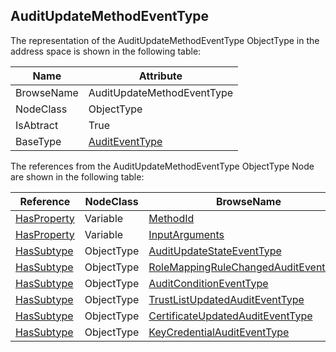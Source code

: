<!-- objecttype -->
## AuditUpdateMethodEventType

The representation of the AuditUpdateMethodEventType ObjectType in the address space is shown in the following table:  

|Name|Attribute|
|---|---|
|BrowseName|AuditUpdateMethodEventType|
|NodeClass|ObjectType|
|IsAbtract|True|
|BaseType|[AuditEventType](../../../Part5/ObjectTypes/AuditEventType/readme.md)|

The references from the AuditUpdateMethodEventType ObjectType Node are shown in the following table:  

|Reference|NodeClass|BrowseName|DataType|TypeDefinition|ModellingRule|
|---|---|---|---|---|---|
|[HasProperty](../../../Part3/ReferenceTypes/HasProperty/readme.md)|Variable|[MethodId](#MethodId)|[NodeId](../../../Part3/DataTypes/NodeId/readme.md)|[PropertyType](../../Part5/VariableTypes/PropertyType/readme.md)|[Mandatory](../../Objects/Mandatory/readme.md)|
|[HasProperty](../../../Part3/ReferenceTypes/HasProperty/readme.md)|Variable|[InputArguments](#InputArguments)|[BaseDataType](../../../Part3/DataTypes/BaseDataType/readme.md)[]|[PropertyType](../../Part5/VariableTypes/PropertyType/readme.md)|[Mandatory](../../Objects/Mandatory/readme.md)|
|[HasSubtype](../../../Part3/ReferenceTypes/HasSubtype/readme.md)|ObjectType|[AuditUpdateStateEventType](#AuditUpdateStateEventType)||||
|[HasSubtype](../../../Part3/ReferenceTypes/HasSubtype/readme.md)|ObjectType|[RoleMappingRuleChangedAuditEventType](#RoleMappingRuleChangedAuditEventType)||||
|[HasSubtype](../../../Part3/ReferenceTypes/HasSubtype/readme.md)|ObjectType|[AuditConditionEventType](#AuditConditionEventType)||||
|[HasSubtype](../../../Part3/ReferenceTypes/HasSubtype/readme.md)|ObjectType|[TrustListUpdatedAuditEventType](#TrustListUpdatedAuditEventType)||||
|[HasSubtype](../../../Part3/ReferenceTypes/HasSubtype/readme.md)|ObjectType|[CertificateUpdatedAuditEventType](#CertificateUpdatedAuditEventType)||||
|[HasSubtype](../../../Part3/ReferenceTypes/HasSubtype/readme.md)|ObjectType|[KeyCredentialAuditEventType](#KeyCredentialAuditEventType)||||


